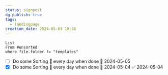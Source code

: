 ```yaml
---
status: signpost
dg-publish: true
tags:
  - landingpage
creation_date: 2024-05-03 10:38
---
```

```dataview
List
From #unsorted 
where file.folder != "templates"
```
- [ ] Do some Sorting 🔁 every day when done 🛫 2024-05-05
- [x] Do some Sorting 🔁 every day when done 🛫 2024-05-04 ✅ 2024-05-04